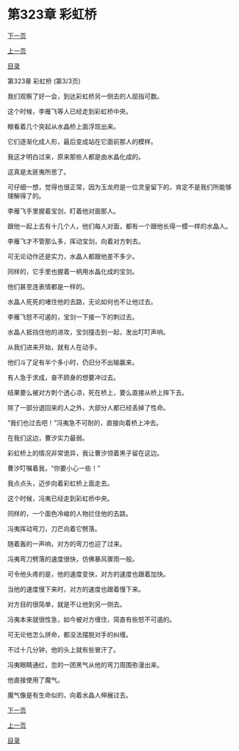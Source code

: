 <h1>第323章    彩虹桥</h1>
            <div><p><a href="./0969_%E7%AC%AC324%E7%AB%A0_%E6%B0%B4%E6%99%B6%E4%BA%BA.md">下一页</a></p><p><a href="./0967_%E7%AC%AC323%E7%AB%A0_%E5%BD%A9%E8%99%B9%E6%A1%A5.md">上一页</a></p><p><a href="../">目录</a></p></div>
            <div><p>第323章    彩虹桥 (第3/3页)</p><p>我们观察了好一会，到达彩虹桥另一侧去的人屈指可数。</p><p>这个时候，李雁飞等人已经走到彩虹桥中央。</p><p>眼看着几个突起从水晶桥上面浮现出来。</p><p>它们逐渐化成人形，最后变成站在它面前那人的模样。</p><p>我这才明白过来，原来那些人都是由水晶化成的。</p><p>这真是太匪夷所思了。</p><p>可仔细一想，觉得也很正常，因为玉龙府是一位灵皇留下的，肯定不是我们所能够理解得了的。</p><p>李雁飞手里握着宝剑，盯着他对面那人。</p><p>跟他一起上去有十几个人，他们每人对面，都有一个跟他长得一模一样的水晶人。</p><p>李雁飞才不管那么多，挥动宝剑，向着对方刺去。</p><p>可无论动作还是实力，水晶人都跟他差不多少。</p><p>同样的，它手里也握着一柄用水晶化成的宝剑。</p><p>他们甚至连表情都是一样的。</p><p>水晶人死死的堵住他的去路，无论如何也不让他过去。</p><p>李雁飞怒不可遏的，宝剑一下接一下的刺过去。</p><p>水晶人抵挡住他的进攻，宝剑撞击到一起，发出叮叮声响。</p><p>从我们进来开始，就有人在动手。</p><p>他们斗了足有半个多小时，仍旧分不出输赢来。</p><p>有人急于求成，奋不顾身的想要冲过去。</p><p>结果要么被对方刺个透心凉，死在桥上，要么直接从桥上摔下去。</p><p>除了一部分退回来的人之外，大部分人都已经丢掉了性命。</p><p>“我们也过去吧！”冯夷急不可耐的，直接向着桥上冲去。</p><p>在我们这边，曹汐实力最弱。</p><p>彩虹桥上的情况非常诡异，我让曹汐领着黑子留在这边。</p><p>曹汐叮嘱着我，“你要小心一些！”</p><p>我点点头，迈步向着彩虹桥上面走去。</p><p>这个时候，冯夷已经走到彩虹桥中央。</p><p>同样的，一个面色冷峻的人物拦住他的去路。</p><p>冯夷挥动弯刀，刀芒向着它劈落。</p><p>随着轰的一声响，对方的弯刀也迎了过来。</p><p>冯夷弯刀劈落的速度很快，仿佛暴风骤雨一般。</p><p>可令他头疼的是，他的速度变快，对方的速度也跟着加快。</p><p>当他的速度慢下来时，对方的速度也跟着慢下来。</p><p>对方目的很简单，就是不让他到另一侧去。</p><p>冯夷本来就很性急，如今被对方缠住，简直有些怒不可遏的。</p><p>可无论他怎么拼命，都没法摆脱对手的纠缠。</p><p>不过十几分钟，他的头上就有些冒汗了。</p><p>冯夷眼睛通红，忽的一团黑气从他的弯刀周围弥漫出来。</p><p>他直接使用了魔气。</p><p>魔气像是有生命似的，向着水晶人伸展过去。</p></div>
            <div><p><a href="./0969_%E7%AC%AC324%E7%AB%A0_%E6%B0%B4%E6%99%B6%E4%BA%BA.md">下一页</a></p><p><a href="./0967_%E7%AC%AC323%E7%AB%A0_%E5%BD%A9%E8%99%B9%E6%A1%A5.md">上一页</a></p><p><a href="../">目录</a></p></div>